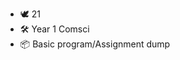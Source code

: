 - 🕊  21
- 🛠  Year 1 Comsci
- 📦  Basic program/Assignment dump

<!---
lishanlung/lishanlung is a ✨ special ✨ repository because its `README.md` (this file) appears on your GitHub profile.
You can click the Preview link to take a look at your changes.
--->
